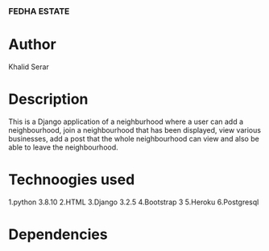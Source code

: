 ### FEDHA ESTATE

# Author
Khalid Serar

# Description
This is a Django application of a neighburhood where a user can add a neighbourhood, join a neighbourhood that has been displayed, view various businesses, add a post that the whole neighbourhood can view and also be able to leave the neighbourhood.

# Technoogies used

1.python 3.8.10
2.HTML
3.Django 3.2.5
4.Bootstrap 3
5.Heroku
6.Postgresql

# Dependencies

